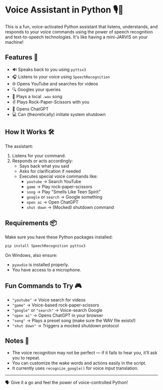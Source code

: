 
# Voice Assistant in Python 🎙️🤖

This is a fun, voice-activated Python assistant that listens, understands, and responds to your voice commands using the power of speech recognition and text-to-speech technologies. It's like having a mini-JARVIS on your machine!

## Features 🚀

- 🔊 Speaks back to you using `pyttsx3`
- 🎧 Listens to your voice using `SpeechRecognition`
- 🌐 Opens YouTube and searches for videos
- 🔍 Googles your queries
- 🎵 Plays a local `.wav` song
- ✌️ Plays Rock-Paper-Scissors with you
- 🤖 Opens ChatGPT
- 💻 Can (theoretically) initiate system shutdown

## How It Works 🛠️

The assistant:
1. Listens for your command.
2. Responds or acts accordingly:
   - Says back what you said
   - Asks for clarification if needed
   - Executes special voice commands like:
     - `youtube` → Search YouTube
     - `game` → Play rock-paper-scissors
     - `song` → Play "Smells Like Teen Spirit"
     - `google` or `search` → Google something
     - `open ai` → Open ChatGPT
     - `shut down` → (Mocked) shutdown command

## Requirements 📦

Make sure you have these Python packages installed:

```bash
pip install SpeechRecognition pyttsx3
```

On Windows, also ensure:
- `pyaudio` is installed properly.
- You have access to a microphone.

## Fun Commands to Try 🎮

- `"youtube"` → Voice search for videos
- `"game"` → Voice-based rock-paper-scissors
- `"google"` or `"search"` → Voice-search Google
- `"open ai"` → Opens ChatGPT in your browser
- `"song"` → Plays a preset song (make sure the WAV file exists!)
- `"shut down"` → Triggers a mocked shutdown protocol

## Notes 📝

- The voice recognition may not be perfect — if it fails to hear you, it’ll ask you to repeat.
- You can customize the wake words and actions easily in the script.
- It currently uses `recognize_google()` for voice input translation.

---

🗣️ Give it a go and feel the power of voice-controlled Python!
